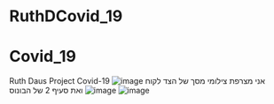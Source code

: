# RuthDCovid_19
# Covid_19
Ruth Daus Project Covid-19
אני מצרפת צילומי מסך של הצד לקוח
![image](https://user-images.githubusercontent.com/102223789/197362638-8cbed98a-e1fa-4bdf-bb84-38d52fd4c8d1.png)
![image](https://user-images.githubusercontent.com/102223789/197362653-0a71d72a-a4d8-4265-8f9f-bef35d6c5264.png)
ואת סעיף 2 של הבונוס
![image](https://user-images.githubusercontent.com/102223789/197362852-9eb627be-7150-46d7-9fc3-82e5b8278425.png)
